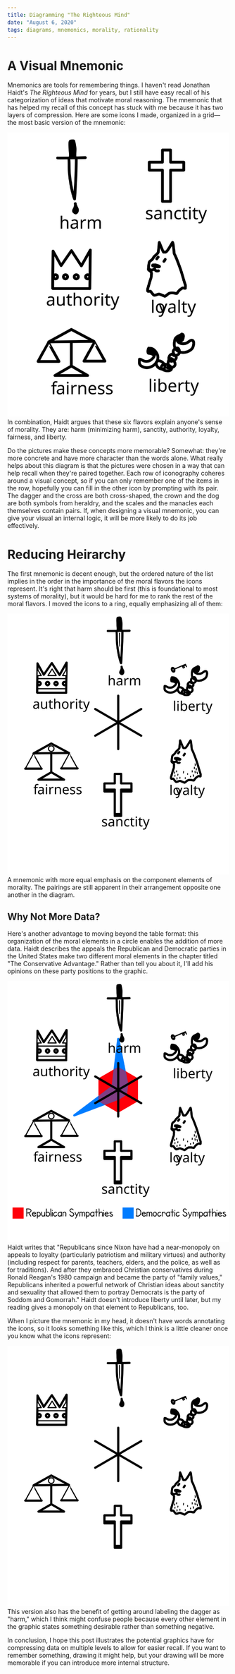```yaml
---
title: Diagramming "The Righteous Mind"
date: "August 6, 2020"
tags: diagrams, mnemonics, morality, rationality
---
```


# A Visual Mnemonic

Mnemonics are tools for remembering things. I haven't read Jonathan Haidt's _The Righteous Mind_ for years, but I still have easy recall of his categorization of ideas that motivate moral reasoning. The mnemonic that has helped my recall of this concept has stuck with me because it has two layers of compression. Here are some icons I made, organized in a grid—the most basic version of the mnemonic:

<img src="/static/haidtMnemonicGrid.svg"/>
<span class="marginnote">
In combination, Haidt argues that these six flavors explain anyone's sense of morality. They are: harm (minimizing harm), sanctity, authority, loyalty, fairness, and liberty.
</span>

Do the pictures make these concepts more memorable? Somewhat: they're more concrete and have more character than the words alone. What really helps about this diagram is that the pictures were chosen in a way that can help recall when they're paired together. Each row of iconography coheres around a visual concept, so if you can only remember one of the items in the row, hopefully you can fill in the other icon by prompting with its pair.
The dagger and the cross are both cross-shaped, the crown and the dog are both symbols from heraldry, and the scales and the manacles each themselves contain pairs.
If, when designing a visual mnemonic, you can give your visual an internal logic, it will be more likely to do its job effectively.

# Reducing Heirarchy

The first mnemonic is decent enough, but the ordered nature of the list implies in the order in the importance of the moral flavors the icons represent. It's right that harm should be first (this is foundational to most systems of morality), but it would be hard for me to rank the rest of the moral flavors. I moved the icons to a ring, equally emphasizing all of them:


<img src="/static/haidtMnemonicWords.svg"/>
<span class="marginnote">
A mnemonic with more equal emphasis on the component elements of morality. The pairings are still apparent in their arrangement opposite one another in the diagram.
</span>

## Why Not More Data?

Here's another advantage to moving beyond the table format: this organization of the moral elements in a circle enables the addition of more data. Haidt describes the appeals the Republican and Democratic parties in the United States make two different moral elements in the chapter titled "The Conservative Advantage." Rather than tell you about it, I'll add his opinions on these party positions to the graphic.

<img src="/static/haidtMnemonicGraphWords.svg"/>
<span class="marginnote">
Haidt writes that "Republicans since Nixon have had a near-monopoly on appeals to loyalty (particularly patriotism and military virtues) and authority (including respect for parents, teachers, elders, and the police, as well as for traditions). And after they embraced Christian conservatives during Ronald Reagan's 1980 campaign and became the party of "family values," Republicans inherited a powerful network of Christian ideas about sanctity and sexuality that allowed them to portray Democrats is the party of Soddom and Gomorrah." Haidt doesn't introduce liberty until later, but my reading gives a monopoly on that element to Republicans, too.
</span>

When I picture the mnemonic in my head, it doesn't have words annotating the icons, so it looks something like this, which I think is a little cleaner once you know what the icons represent:

<img src="/static/haidtMnemonic.svg"/>
<span class="marginnote">
This version also has the benefit of getting around labeling the dagger as "harm," which I think might confuse people because every other element in the graphic states something desirable rather than something negative.
</span>

In conclusion, I hope this post illustrates the potential graphics have for compressing data on multiple levels to allow for easier recall. If you want to remember something, drawing it might help, but your drawing will be more memorable if you can introduce more internal structure.
